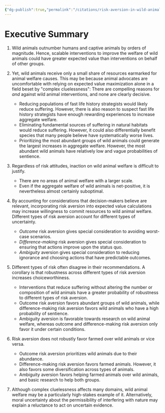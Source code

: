```yaml
---
{"dg-publish":true,"permalink":"/citations/risk-aversion-in-wild-animal-welfare-rethink-priorities/","tags":["#wild_animals"],"created":"2025-10-23T11:02:52.997+01:00","updated":"2025-10-23T17:26:32.776+01:00"}
---
```


# Executive Summary

1. Wild animals outnumber humans and captive animals by orders of magnitude. Hence, scalable interventions to improve the welfare of wild animals could have greater expected value than interventions on behalf of other groups.
    
2. Yet, wild animals receive only a small share of resources earmarked for animal welfare causes. This may be because animal advocates are uncomfortable with relying on expected value maximization alone in a field beset by "complex cluelessness": There are compelling reasons for _and_ against wild animal interventions, and none are clearly decisive.
    
    - Reducing populations of fast life history strategists would likely reduce suffering. However, there is also reason to suspect fast life history strategists have enough rewarding experiences to increase aggregate welfare.
    - Eliminating fundamental sources of suffering in natural habitats would reduce suffering. However, it could also differentially benefit species that many people believe have systematically worse lives.
    - Prioritizing the most abundant groups of wild animals could generate the largest increases in aggregate welfare. However, the most abundant wild animals have relatively low and vague probabilities of sentience.
3. Regardless of risk attitudes, inaction on wild animal welfare is difficult to justify.
    
    - There are no areas of animal welfare with a larger scale.
    - Even if the aggregate welfare of wild animals is net-positive, it is nevertheless almost certainly suboptimal.
4. By accounting for considerations that decision-makers believe are relevant, incorporating risk aversion into expected value calculations may increase willingness to commit resources to wild animal welfare. Different types of risk aversion account for different types of uncertainty.
    
    - _Outcome_ risk aversion gives special consideration to avoiding worst-case scenarios.
    - _Difference-making_ risk aversion gives special consideration to ensuring that actions improve upon the status quo.
    - _Ambiguity_ aversion gives special consideration to reducing ignorance and choosing actions that have predictable outcomes.
5. Different types of risk often disagree in their recommendations. A corollary is that robustness across different types of risk aversion increases choiceworthiness.
    
    - Interventions that reduce suffering without altering the number or composition of wild animals have a greater probability of robustness to different types of risk aversion.
    - Outcome risk aversion favors abundant groups of wild animals, while difference-making risk aversion favors wild animals who have a high probability of sentience.
    - Ambiguity aversion is favorable towards research on wild animal welfare, whereas outcome and difference-making risk aversion only favor it under certain conditions.
6. Risk aversion does not robustly favor farmed over wild animals or vice versa.
    
    - Outcome risk aversion prioritizes wild animals due to their abundance.
    - Difference-making risk aversion favors farmed animals. However, it also favors some diversification across types of animals.
    - Ambiguity aversion favors helping farmed animals over wild animals, and basic research to help both groups.
7. Although complex cluelessness affects many domains, wild animal welfare may be a particularly high-stakes example of it. Alternatively, moral uncertainty about the permissibility of interfering with nature may explain a reluctance to act on uncertain evidence.